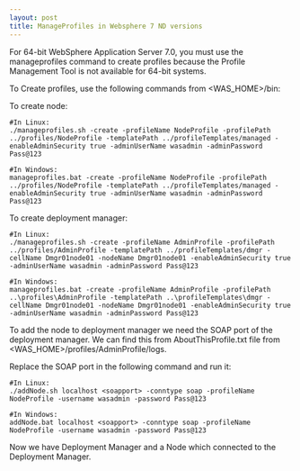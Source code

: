 ```yaml
---
layout: post
title: ManageProfiles in Websphere 7 ND versions
---
```


For 64-bit WebSphere Application Server 7.0, you must use the manageprofiles command to create profiles because the Profile Management Tool is not available for 64-bit systems.

To Create profiles, use the following commands from <WAS_HOME>/bin:

To create node: 

    #In Linux:
    ./manageprofiles.sh -create -profileName NodeProfile -profilePath ../profiles/NodeProfile -templatePath ../profileTemplates/managed -enableAdminSecurity true -adminUserName wasadmin -adminPassword Pass@123
    
    #In Windows:
    manageprofiles.bat -create -profileName NodeProfile -profilePath ../profiles/NodeProfile -templatePath ../profileTemplates/managed -enableAdminSecurity true -adminUserName wasadmin -adminPassword Pass@123
 
 To create deployment manager:
 
    #In Linux:
    ./manageprofiles.sh -create -profileName AdminProfile -profilePath ../profiles/AdminProfile -templatePath ../profileTemplates/dmgr -cellName Dmgr01node01 -nodeName Dmgr01node01 -enableAdminSecurity true -adminUserName wasadmin -adminPassword Pass@123

    #In Windows:
    manageprofiles.bat -create -profileName AdminProfile -profilePath ..\profiles\AdminProfile -templatePath ..\profileTemplates\dmgr -cellName Dmgr01node01 -nodeName Dmgr01node01 -enableAdminSecurity true -adminUserName wasadmin -adminPassword Pass@123

 To add the node  to deployment manager we need the SOAP port of the deployment manager. We can find this from AboutThisProfile.txt file from <WAS_HOME>/profiles/AdminProfile/logs. 
 
 Replace the SOAP port in the following command and run it:
 
    #In Linux:
    ./addNode.sh localhost <soapport> -conntype soap -profileName NodeProfile -username wasadmin -password Pass@123

    #In Windows:
    addNode.bat localhost <soapport> -conntype soap -profileName NodeProfile -username wasadmin -password Pass@123
 
  Now we have Deployment Manager and a Node which connected to the Deployment Manager.

